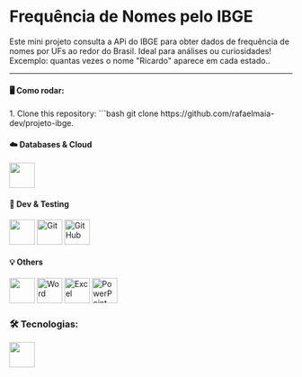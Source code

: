 <h1 align="left">Frequência de Nomes pelo IBGE</h1>

<p align="left">Este mini projeto consulta a APi do IBGE para obter dados de frequência de nomes por UFs ao redor do Brasil. Ideal para análises ou curiosidades!
Excemplo: quantas vezes o nome "Ricardo" aparece em cada estado..</p>

---

#### 🖥️ Como rodar:
<p>
 1. Clone this repository:  
```bash
  git clone https://github.com/rafaelmaia-dev/projeto-ibge.
</p>

#### ☁️ Databases & Cloud
<p>
  <img src="https://cdn.jsdelivr.net/gh/devicons/devicon/icons/mysql/mysql-original.svg" width="45" />
</p>

#### 🧪 Dev & Testing
<p>
  <img src="https://cdn.jsdelivr.net/gh/devicons/devicon/icons/vscode/vscode-original.svg" width="45" />
  <img src="https://cdn.jsdelivr.net/gh/devicons/devicon/icons/git/git-original.svg" width="45" title="Git" />
  <img src="https://cdn.jsdelivr.net/gh/devicons/devicon/icons/github/github-original.svg" width="45" title="GitHub" />
</p>

#### 💡 Others
<p>
  <img src="https://cdn.jsdelivr.net/gh/devicons/devicon/icons/windows8/windows8-original.svg" width="45" />
  <img src="https://img.icons8.com/color/48/microsoft-word-2019.png" width="45" title="Word"/>
  <img src="https://img.icons8.com/color/48/microsoft-excel-2019.png" width="45" title="Excel"/>
  <img src="https://img.icons8.com/color/48/microsoft-powerpoint-2019.png" width="45" title="PowerPoint"/>
</p>


### 🛠️ Tecnologias:
<img src="https://cdn.jsdelivr.net/gh/devicons/devicon/icons/python/python-original.svg" width="45" />





